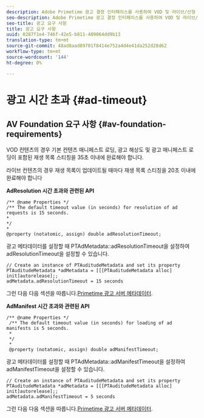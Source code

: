 ```yaml
---
description: Adobe Primetime 광고 결정 인터페이스를 사용하여 VOD 및 라이브/선형 컨텐츠에 광고를 삽입할 수 있습니다.
seo-description: Adobe Primetime 광고 결정 인터페이스를 사용하여 VOD 및 라이브/선형 컨텐츠에 광고를 삽입할 수 있습니다.
seo-title: 광고 요구 사항
title: 광고 요구 사항
uuid: 0287f1e4-746f-42e5-b811-409064dd9b13
translation-type: tm+mt
source-git-commit: 48ad8aad89701f8414e752a4d4e41da252d28d62
workflow-type: tm+mt
source-wordcount: '144'
ht-degree: 0%

---
```



# 광고 시간 초과 {#ad-timeout}

## AV Foundation 요구 사항 {#av-foundation-requirements}

VOD 컨텐츠의 경우 기본 컨텐츠 매니페스트 로딩, 광고 해상도 및 광고 매니페스트 로딩이 포함된 재생 목록 스티칭을 35초 이내에 완료해야 합니다.

라이브 컨텐츠의 경우 재생 목록이 업데이트될 때마다 재생 목록 스티칭을 20초 이내에 완료해야 합니다

**AdResolution 시간 초과와 관련된 API**

```
/** @name Properties */
/** The default timeout value (in seconds) for resolution of ad requests is 15 seconds.
*
*/
*
@property (notatomic, assign) double adResolutionTimeout;
```

광고 메타데이터를 설정할 때 PTAdMetadata::adResolutionTimeout을 설정하여 adResolutionTimeout을 설정할 수 있습니다.

```
// Create an instance of PTAuditudeMetadata and set its property
PTAuditudeMetadata *adMetadata = [[[PTAuditudeMetadata alloc] init]autorelease];;
adMetadata.adResolutionTimeout = 15 seconds
```

그런 다음 다음 섹션을 따릅니다.[Primetime 광고 서버 메타데이터](/help/programming/tvsdk-3x-ios-prog/ios-3x-advertising/ios-3x-primetime-ad-serving-metadata/ios-3x-primetime-ad-serving-metadata.md).

**AdManifest 시간 초과와 관련된 API**

```
/** @name Properties */
 /** The default timeout value (in seconds) for loading of ad manifests is 5 seconds.
 *
 */
 *
 @property (notatomic, assign) double adManifestTimeout; 
```

광고 메타데이터를 설정할 때 PTAdMetadata::adManifestTimeout을 설정하여 adManifestTimeout을 설정할 수 있습니다.


```
// Create an instance of PTAuditudeMetadata and set its property
PTAuditudeMetadata *adMetadata = [[[PTAuditudeMetadata alloc] init]autorelease];;
adMetadata.adManifestTimeout = 5 seconds
```

그런 다음 다음 섹션을 따릅니다.[Primetime 광고 서버 메타데이터](/help/programming/tvsdk-3x-ios-prog/ios-3x-advertising/ios-3x-primetime-ad-serving-metadata/ios-3x-primetime-ad-serving-metadata.md).
